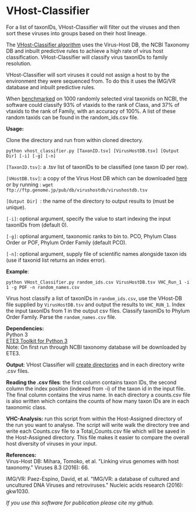 # VHost-Classifier
For a list of taxonIDs, VHost-Classifier will filter out the viruses and then sort these viruses into groups based on their host lineage.

The [VHost-Classifier algorithm][2] uses the Virus-Host DB, the NCBI Taxonomy DB and inbuilt predictive rules to achieve a high rate of virus host classification. VHost-Classifier will classify virus taxonIDs to family resolution. 

VHost-Classifier will sort viruses it could not assign a host to by the environment they were sequenced from. To do this it uses the IMG/VR database and inbuilt predictive rules. 

When [benchmarked][3] on 1000 randomly selected viral taxonids on NCBI, the software could classify 93% of vtaxids to the rank of Class, and 37% of vtaxids to the rank of Family, with an accuracy of 100%. A list of these random taxids can be found in the random_ids.csv file.

**Usage:**

Clone the directory and run from within cloned directory.

```shell
python vhost_classifier.py [TaxonID.tsv] [VirusHostDB.tsv] [Output Dir] [-i] [-g] [-n]
```

```[TaxonID.tsv]```: a .tsv list of taxonIDs to be classified (one taxon ID per row).

```[VHostDB.tsv]```: a copy of the Virus Host DB which can be downloaded [here](http://www.genome.jp/virushostdb/)</br>
    or by running :
```wget ftp://ftp.genome.jp/pub/db/virushostdb/virushostdb.tsv```

```[Output Dir] ```: the name of the directory to output results to (must be unique). 

```[-i]```: optional argument, specify the value to start indexing the input taxonIDs from (default 0). 

```[-g]```: optional argument, taxonomic ranks to bin to. PCO, Phylum Class Order or POF, Phylum Order Family (default PCO). 

```[-n]```: optional argument, supply file of scientific names alongside taxon ids (use if taxonid list returns an index error).  

**Example**:

```shell
python VHost_Classifier.py random_ids.csv VirusHostDB.tsv VHC_Run_1 -i 1 -g POF -n random_names.csv
``` 
Virus host classify a list of taxonIDs in ```random_ids.csv```, use the VHost-DB file supplied by ```VirusHostDB.tsv``` and output the results to ```VHC_RUN_1```. Index the input taxonIDs from 1 in the output csv files. Classify taxonIDs to Phylum Order Family. Parse the ```random_names.csv``` file. 

**Dependencies:**<br/>
Python 3 <br/>
[ETE3 Toolkit for Python 3](http://etetoolkit.org/download/)  
Note:  On first run through NCBI taxonomy database will be downloaded by ETE3.  

**Output**:
VHost Classifier will [create directories][1] and in each directory write .csv files.<br/>

**Reading the .csv files**: the first column contains taxon IDs, the second column the index position (indexed from -i) of the taxon id in the input file. The final column contains the virus name. In each directory a counts.csv file is also written which contains the counts of how many taxon IDs are in each taxonomic class. 

**VHC-Analysis:** run this script from within the Host-Assigned directory of the run you want to analyse. The script will write walk the directory tree and write each Counts.csv file to a Total_Counts.csv file which will be saved in the Host-Assigned directory. This file makes it easier to compare the overall host diversity of viruses in your input.   

**References:**<br/>
Virus-Host DB: Mihara, Tomoko, et al. "Linking virus genomes with host taxonomy." Viruses 8.3 (2016): 66.

IMG/VR: Paez-Espino, David, et al. "IMG/VR: a database of cultured and uncultured DNA Viruses and retroviruses." Nucleic acids research (2016): gkw1030.

*If you use this software for publication please cite my github.*



[1]:https://github.com/Kzra/VHost-Classifier/blob/master/Directory%20Navigation%20Example.pdf
[2]:https://github.com/Kzra/VHost-Classifier/blob/master/Host%20Classification.pdf
[3]:https://github.com/Kzra/VHost-Classifier/blob/master/benchmark.png
